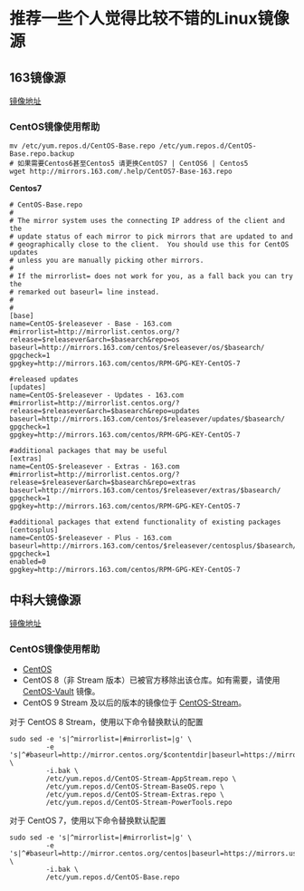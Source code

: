 # 推荐一些个人觉得比较不错的Linux镜像源

    
## 163镜像源
[镜像地址](http://mirrors.163.com/.help/)
### CentOS镜像使用帮助
```shell
mv /etc/yum.repos.d/CentOS-Base.repo /etc/yum.repos.d/CentOS-Base.repo.backup
# 如果需要Centos6甚至Centos5 请更换CentOS7 | CentOS6 | Centos5
wget http://mirrors.163.com/.help/CentOS7-Base-163.repo
```
**Centos7**
```shell
# CentOS-Base.repo
#
# The mirror system uses the connecting IP address of the client and the
# update status of each mirror to pick mirrors that are updated to and
# geographically close to the client.  You should use this for CentOS updates
# unless you are manually picking other mirrors.
#
# If the mirrorlist= does not work for you, as a fall back you can try the 
# remarked out baseurl= line instead.
#
#
[base]
name=CentOS-$releasever - Base - 163.com
#mirrorlist=http://mirrorlist.centos.org/?release=$releasever&arch=$basearch&repo=os
baseurl=http://mirrors.163.com/centos/$releasever/os/$basearch/
gpgcheck=1
gpgkey=http://mirrors.163.com/centos/RPM-GPG-KEY-CentOS-7

#released updates
[updates]
name=CentOS-$releasever - Updates - 163.com
#mirrorlist=http://mirrorlist.centos.org/?release=$releasever&arch=$basearch&repo=updates
baseurl=http://mirrors.163.com/centos/$releasever/updates/$basearch/
gpgcheck=1
gpgkey=http://mirrors.163.com/centos/RPM-GPG-KEY-CentOS-7

#additional packages that may be useful
[extras]
name=CentOS-$releasever - Extras - 163.com
#mirrorlist=http://mirrorlist.centos.org/?release=$releasever&arch=$basearch&repo=extras
baseurl=http://mirrors.163.com/centos/$releasever/extras/$basearch/
gpgcheck=1
gpgkey=http://mirrors.163.com/centos/RPM-GPG-KEY-CentOS-7

#additional packages that extend functionality of existing packages
[centosplus]
name=CentOS-$releasever - Plus - 163.com
baseurl=http://mirrors.163.com/centos/$releasever/centosplus/$basearch/
gpgcheck=1
enabled=0
gpgkey=http://mirrors.163.com/centos/RPM-GPG-KEY-CentOS-7
```
## 中科大镜像源
[镜像地址](https://mirrors.ustc.edu.cn/help/)
### CentOS镜像使用帮助
- [CentOS](https://mirrors.ustc.edu.cn/centos/)
- CentOS 8（非 Stream 版本）已被官方移除出该仓库。如有需要，请使用 [CentOS-Vault](https://mirrors.ustc.edu.cn/centos-vault/) 镜像。
- CentOS 9 Stream 及以后的版本的镜像位于 [CentOS-Stream](https://mirrors.ustc.edu.cn/centos-stream/)。

对于 CentOS 8 Stream，使用以下命令替换默认的配置
```shell
sudo sed -e 's|^mirrorlist=|#mirrorlist=|g' \
         -e 's|^#baseurl=http://mirror.centos.org/$contentdir|baseurl=https://mirrors.ustc.edu.cn/centos|g' \
         -i.bak \
         /etc/yum.repos.d/CentOS-Stream-AppStream.repo \
         /etc/yum.repos.d/CentOS-Stream-BaseOS.repo \
         /etc/yum.repos.d/CentOS-Stream-Extras.repo \
         /etc/yum.repos.d/CentOS-Stream-PowerTools.repo
```
对于 CentOS 7，使用以下命令替换默认配置
```shell
sudo sed -e 's|^mirrorlist=|#mirrorlist=|g' \
         -e 's|^#baseurl=http://mirror.centos.org/centos|baseurl=https://mirrors.ustc.edu.cn/centos|g' \
         -i.bak \
         /etc/yum.repos.d/CentOS-Base.repo
```
